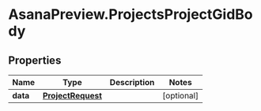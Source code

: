# AsanaPreview.ProjectsProjectGidBody

## Properties
Name | Type | Description | Notes
------------ | ------------- | ------------- | -------------
**data** | [**ProjectRequest**](ProjectRequest.md) |  | [optional] 
